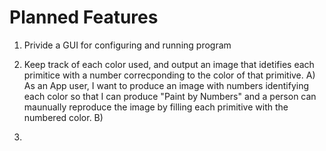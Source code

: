 # Planned Features

1) Privide a GUI for configuring and running program

2) Keep track of each color used, and output an image that idetifies each primitice with a number correcponding to the color of that primitive.
  A) As an App user, I want to produce an image with numbers identifying each color so that I can produce "Paint by Numbers" and a person can maunually reproduce the image by filling each primitive with the numbered color.
  B) 

3) 

